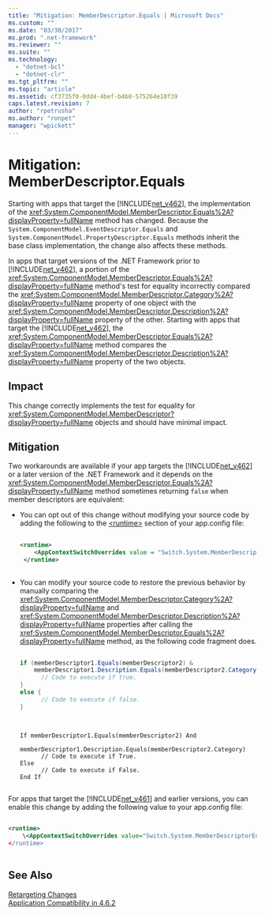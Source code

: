 ```yaml
---
title: "Mitigation: MemberDescriptor.Equals | Microsoft Docs"
ms.custom: ""
ms.date: "03/30/2017"
ms.prod: ".net-framework"
ms.reviewer: ""
ms.suite: ""
ms.technology: 
  - "dotnet-bcl"
  - "dotnet-clr"
ms.tgt_pltfrm: ""
ms.topic: "article"
ms.assetid: cf3735f0-0dd4-4bef-b4b0-575264e10f39
caps.latest.revision: 7
author: "rpetrusha"
ms.author: "ronpet"
manager: "wpickett"
---
```

# Mitigation: MemberDescriptor.Equals
Starting with apps that target the [!INCLUDE[net_v462](../../../includes/net-v462-md.md)], the implementation of the <xref:System.ComponentModel.MemberDescriptor.Equals%2A?displayProperty=fullName> method has changed. Because the `System.ComponentModel.EventDescriptor.Equals` and  `System.ComponentModel.PropertyDescriptor.Equals` methods inherit the base class implementation, the change also affects these methods.  
  
 In apps that target versions of the .NET Framework prior to [!INCLUDE[net_v462](../../../includes/net-v462-md.md)], a portion of the <xref:System.ComponentModel.MemberDescriptor.Equals%2A?displayProperty=fullName> method's test for equality  incorrectly compared the <xref:System.ComponentModel.MemberDescriptor.Category%2A?displayProperty=fullName> property of one object with the <xref:System.ComponentModel.MemberDescriptor.Description%2A?displayProperty=fullName> property of the other. Starting with apps that target the [!INCLUDE[net_v462](../../../includes/net-v462-md.md)], the <xref:System.ComponentModel.MemberDescriptor.Equals%2A?displayProperty=fullName> method compares the <xref:System.ComponentModel.MemberDescriptor.Description%2A?displayProperty=fullName> property of the two objects.  
  
## Impact  
 This change correctly implements the test for equality for <xref:System.ComponentModel.MemberDescriptor?displayProperty=fullName> objects and should have minimal impact.  
  
## Mitigation  
 Two workarounds are available if your app targets the [!INCLUDE[net_v462](../../../includes/net-v462-md.md)] or a later version of the .NET Framework and it depends on the  <xref:System.ComponentModel.MemberDescriptor.Equals%2A?displayProperty=fullName> method sometimes returning `false` when member descriptors are equivalent:  
  
-   You can opt out of this change without modifying your source code by adding the following to the [\<runtime>](../../../docs/framework/configure-apps/file-schema/runtime/runtime-element.md) section of your app.config file:  
  
    ```xml  
  
    <runtime>  
        <AppContextSwitchOverrides value = "Switch.System.MemberDescriptorEqualsReturnsFalseIfEquivalent=true" />  
     </runtime>  
  
    ```  
  
-   You can modify your source code to restore the previous behavior by manually comparing the  <xref:System.ComponentModel.MemberDescriptor.Category%2A?displayProperty=fullName> and <xref:System.ComponentModel.MemberDescriptor.Description%2A?displayProperty=fullName> properties after calling the <xref:System.ComponentModel.MemberDescriptor.Equals%2A?displayProperty=fullName> method, as the following code fragment does.  
  
    ```csharp  
  
    if (memberDescriptor1.Equals(memberDescriptor2) &   
        memberDescriptor1.Description.Equals(memberDescriptor2.Category)) {  
          // Code to execute if true.  
    }  
    else {  
          // Code to execute if false.     
    }  
  
    ```  
  
    ```  
  
    If memberDescriptor1.Equals(memberDescriptor2) And   
        memberDescriptor1.Description.Equals(memberDescriptor2.Category)  
          // Code to execute if True.  
    Else  
          // Code to execute if False.     
    End If  
  
    ```  
  
 For apps that target the [!INCLUDE[net_v461](../../../includes/net-v461-md.md)] and earlier versions, you can enable this change by adding the following value to your app.config file:  
  
```xml  
  
<runtime>  
    \<AppContextSwitchOverrides value="Switch.System.MemberDescriptorEqualsReturnsFalseIfEquivalent=true />  
</runtime>  
  
```  
  
## See Also  
 [Retargeting Changes](../../../docs/framework/migration-guide/retargeting-changes-in-the-net-framework-4-6-2.md)   
 [Application Compatibility in 4.6.2](../../../docs/framework/migration-guide/application-compatibility-in-the-net-framework-4-6-2.md)